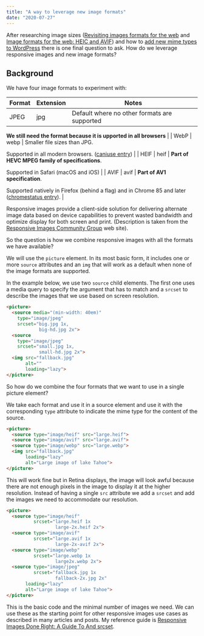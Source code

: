 ```yaml
---
title: "A way to leverage new image formats"
date: "2020-07-27"
---
```


After researching image sizes ([Revisiting images formats for the web](https://publishing-project.rivendellweb.net/revisiting-image…mats-for-the-web/) and [Image formats for the web: HEIC and AVIF](https://publishing-project.rivendellweb.net/image-formats-for-the-web-heic-and-avif/)) and how to [add new mime types to WordPress](https://publishing-project.rivendellweb.net/supporting-aadditional-content-types-in-wordpress/) there is one final question to ask. How do we leverage responsive images and new image formats?

## Background

We have four image formats to experiment with:

| Format | Extension | Notes |
| --- | --- | --- |
| JPEG | jpg | Default where no other formats are supported  
  
**We still need the format because it is upported in all browsers** |
| WebP | webp | Smaller file sizes than JPG.  
  
Supported in all modern browsers. ([caniuse entry](https://caniuse.com/#feat=webp)) |
| HEIF | heif | **Part of HEVC MPEG family of specifications**.  
  
Supported in Safari (macOS and iOS) |
| AVIF | avif | **Part of AV1 specification**.  
  
Supported natively in Firefox (behind a flag) and in Chrome 85 and later ([chromestatus entry](https://chromestatus.com/feature/4905307790639104)). |

Responsive images provide a client-side solution for delivering alternate image data based on device capabilities to prevent wasted bandwidth and optimize display for both screen and print. (Description is taken from the [Responsive Images Community Group](https://responsiveimages.org/) web site).

So the question is how we combine responsive images with all the formats we have available?

We will use the `picture` element. In its most basic form, it includes one or more `source` attributes and an `img` that will work as a default when none of the image formats are supported.

In the example below, we use two `source` child elements. The first one uses a media query to specify the argument that has to match and a `srcset` to describe the images that we use based on screen resolution.

```html
<picture>
  <source media="(min-width: 40em)"
    type="image/jpeg"
    srcset="big.jpg 1x,
            big-hd.jpg 2x">
  <source
    type="image/jpeg"
    srcset="small.jpg 1x,
            small-hd.jpg 2x">
  <img src="fallback.jpg"
       alt=""
       loading="lazy">
</picture>
```

So how do we combine the four formats that we want to use in a single picture element?

We take each format and use it in a source element and use it with the corresponding `type` attribute to indicate the mime type for the content of the source.

```html
<picture>
  <source type="image/heif" src="large.heif">
  <source type="image/avif" src="large.avif">
  <source type="image/webp" src="large.webp">
  <img src="fallback.jpg"
       loading="lazy"
       alt="Large image of lake Tahoe">
</picture>
```

This will work fine but in Retina displays, the image will look awful because there are not enough pixels in the image to display it at the higher resolution. Instead of having a single `src` attribute we add a `srcset` and add the images we need to accommodate our resolution.

```html
<picture>
  <source type="image/heif"
          srcset="large.heif 1x
                  large-2x.heif 2x">
  <source type="image/avif"
          srcset="large.avif 1x
                  large-2x-avif 2x">
  <source type="image/webp"
          srcset="large.webp 1x
                  large2x.webp 2x">
  <source type="image/jpeg"
          srcset="fallback.jpg 1x
                  fallback-2x.jpg 2x"
       loading="lazy"
       alt="Large image of lake Tahoe">
</picture>
```

This is the basic code and the minimal number of images we need. We can use these as the starting point for other responsive images use cases as described in many articles and posts. My reference guide is [Responsive Images Done Right: A Guide To <picture> And srcset](https://www.smashingmagazine.com/2014/05/responsive-images-done-right-guide-picture-srcset/).
